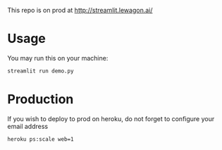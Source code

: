 
This repo is on prod at http://streamlit.lewagon.ai/

# Usage

You may run this on your machine:

``` bash
streamlit run demo.py
```

# Production

If you wish to deploy to prod on heroku, do not forget to configure your email address

``` bash
heroku ps:scale web=1
```

